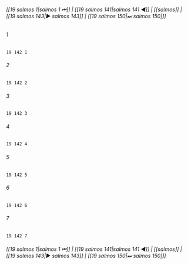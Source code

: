 
###### [[19 salmos 1|salmos 1 ⏮]] | [[19 salmos 141|salmos 141 ◀]] | [[salmos]] | [[19 salmos 143|▶ salmos 143]] | [[19 salmos 150|⏭ salmos 150|]]

###### 1
``` verse
19 142 1 
```
###### 2
``` verse
19 142 2 
```
###### 3
``` verse
19 142 3 
```
###### 4
``` verse
19 142 4 
```
###### 5
``` verse
19 142 5 
```
###### 6
``` verse
19 142 6 
```
###### 7
``` verse
19 142 7 
```

###### [[19 salmos 1|salmos 1 ⏮]] | [[19 salmos 141|salmos 141 ◀]] | [[salmos]] | [[19 salmos 143|▶ salmos 143]] | [[19 salmos 150|⏭ salmos 150|]]

